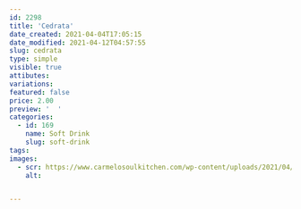 ```yaml
---
id: 2298
title: 'Cedrata'
date_created: 2021-04-04T17:05:15
date_modified: 2021-04-12T04:57:55
slug: cedrata
type: simple
visible: true
attibutes: 
variations:
featured: false
price: 2.00
preview: '  '
categories: 
  - id: 169
    name: Soft Drink
    slug: soft-drink
tags: 
images: 
  - scr: https://www.carmelosoulkitchen.com/wp-content/uploads/2021/04/CEDRATA.png
    alt: 


---
```



